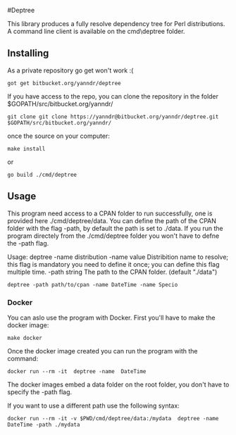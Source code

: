 #Deptree 

This library produces a fully resolve dependency tree for Perl distributions. 
A command line client is available on the cmd\deptree folder.

## Installing

As a private repository go get won't work :(
 ```
 got get bitbucket.org/yanndr/deptree 
 ```

If you have access to the repo, you can clone the repository in the folder $GOPATH/src/bitbucket.org/yanndr/

```
git clone git clone https://yanndr@bitbucket.org/yanndr/deptree.git $GOPATH/src/bitbucket.org/yanndr/
```

once the source on your computer:
```
make install
```
or 
```
go build ./cmd/deptree
```
## Usage
This program need access to a CPAN folder to run successfully, one is provided here ./cmd/deptree/data. 
You can define the path of the CPAN folder with the flag -path, by default the path is set to ./data. If you run the program directely from the ./cmd/deptree folder you won't have to defne the -path flag.

Usage: deptree -name distribution
  -name value
        Distribition name to resolve; this flag is mandatory you need to define it once; you can define this flag multiple time.
  -path string
        The path to the CPAN folder. (default "./data")


```
deptree -path path/to/cpan -name DateTime -name Specio
```

### Docker
You can aslo use the program with Docker. 
First you'll have to make the docker image:
```
make docker
```

Once the docker image created you can run the program with the command:
```
docker run --rm -it  deptree -name  DateTime 
```
The docker images embed a data folder on the root folder, you don't have to specify the -path flag.

If you want to use a different path use the following syntax:
```
docker run --rm -it -v $PWD/cmd/deptree/data:/mydata  deptree -name  DateTime -path ./mydata
```